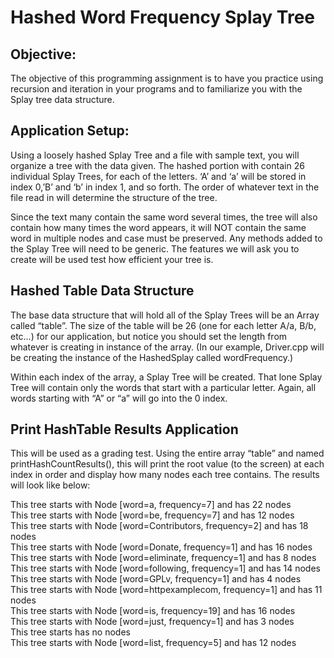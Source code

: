 # Hashed Word Frequency Splay Tree
## Objective:<br>
The objective of this programming assignment is to have you practice using recursion and iteration in your programs 
and to familiarize you with the Splay tree data structure.

## Application Setup:<br>
Using a loosely hashed Splay Tree and a file with sample text, you will organize a tree with the data given. 
The hashed portion with contain 26 individual Splay Trees, for each of the letters. ‘A’ and ‘a’ will be stored in index 0,’B’ and 
‘b’ in index 1, and so forth. The order of whatever text in the file read in will determine the structure of the tree. 

Since the text many contain the same word several times, the tree will also contain how many times the word appears, it will NOT 
contain the same word in multiple nodes and case must be preserved. Any methods added to the Splay Tree will need to be generic. The features we 
will ask you to create will be used test how efficient your tree is. 

## Hashed Table Data Structure<br>
The base data structure that will hold all of the Splay Trees will be an Array called “table”. The size of the table will be 26 
(one for each letter A/a, B/b, etc…) for our application, but notice you should set the length from whatever is creating in instance 
of the array. (In our example, Driver.cpp will be creating the instance of the HashedSplay called wordFrequency.) 

Within each index of the array, a Splay Tree will be created. That lone Splay Tree will contain only the words that start 
with a particular letter.  Again, all words starting with “A” or “a” will go into the 0 index.

## Print HashTable Results Application<br>
This will be used as a grading test. Using the entire array “table” and named printHashCountResults(), this will 
print the root value (to the screen) at each index in order and display how many nodes each tree contains. 
The results will look like below:

This tree starts with Node [word=a, frequency=7] and has 22 nodes<br>
This tree starts with Node [word=be, frequency=7] and has 12 nodes<br>
This tree starts with Node [word=Contributors, frequency=2] and has 18 nodes<br>
This tree starts with Node [word=Donate, frequency=1] and has 16 nodes<br>
This tree starts with Node [word=eliminate, frequency=1] and has 8 nodes<br>
This tree starts with Node [word=following, frequency=1] and has 14 nodes<br>
This tree starts with Node [word=GPLv, frequency=1] and has 4 nodes<br>
This tree starts with Node [word=httpexamplecom, frequency=1] and has 11 nodes<br>
This tree starts with Node [word=is, frequency=19] and has 16 nodes<br>
This tree starts with Node [word=just, frequency=1] and has 3 nodes<br>
This tree starts has no nodes<br>
This tree starts with Node [word=list, frequency=5] and has 12 nodes<br>
